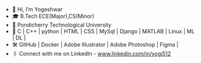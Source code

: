 - 👋 Hi, I’m Yogeshwar 
- 🎓 B.Tech ECE(Major),CS(Minor)
- 🏫 Pondicherry Technological University 
- 👀 C | C++ | python | HTML | CSS | MySql | Django | MATLAB | Linux | ML | DL |
- 🛠️ GitHub | Docker | Adobe Illustrator | Adobe Photoshop | Figma | 
- 🖇 Connect with me on LinkedIn - www.linkedin.com/in/yogi512


<!---
yogi512/yogi512 is a ✨ special ✨ repository because its `README.md` (this file) appears on your GitHub profile.
You can click the Preview link to take a look at your changes.
--->
